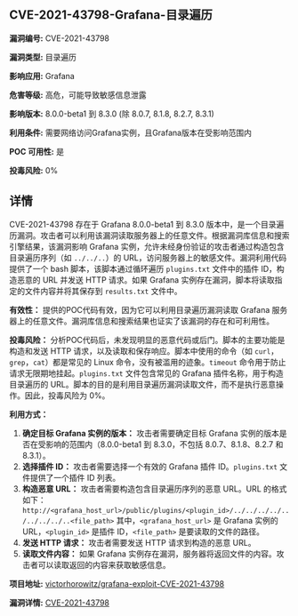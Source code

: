 ## CVE-2021-43798-Grafana-目录遍历

**漏洞编号:** CVE-2021-43798

**漏洞类型:** 目录遍历

**影响应用:** Grafana

**危害等级:** 高危，可能导致敏感信息泄露

**影响版本:** 8.0.0-beta1 到 8.3.0 (除 8.0.7, 8.1.8, 8.2.7, 8.3.1)

**利用条件:** 需要网络访问Grafana实例，且Grafana版本在受影响范围内

**POC 可用性:** 是

**投毒风险:** 0%

## 详情

CVE-2021-43798 存在于 Grafana 8.0.0-beta1 到 8.3.0 版本中，是一个目录遍历漏洞。攻击者可以利用该漏洞读取服务器上的任意文件。根据漏洞库信息和搜索引擎结果，该漏洞影响 Grafana 实例，允许未经身份验证的攻击者通过构造包含目录遍历序列（如 `../../..`）的 URL，访问服务器上的敏感文件。漏洞利用代码提供了一个 bash 脚本，该脚本通过循环遍历 `plugins.txt` 文件中的插件 ID，构造恶意的 URL 并发送 HTTP 请求。如果 Grafana 实例存在漏洞，脚本将读取指定的文件内容并将其保存到 `results.txt` 文件中。 

**有效性：** 提供的POC代码有效，因为它可以利用目录遍历漏洞读取 Grafana 服务器上的任意文件。漏洞库信息和搜索结果也证实了该漏洞的存在和可利用性。

**投毒风险：** 分析POC代码后，未发现明显的恶意代码或后门。脚本的主要功能是构造和发送 HTTP 请求，以及读取和保存响应。脚本中使用的命令（如 `curl`，`grep`，`cat`）都是常见的 Linux 命令，没有被滥用的迹象。`timeout` 命令用于防止请求无限期地挂起。`plugins.txt` 文件包含常见的 Grafana 插件名称，用于构造目录遍历的 URL。脚本的目的是利用目录遍历漏洞读取文件，而不是执行恶意操作。因此，投毒风险为 0%。

**利用方式：** 
1.  **确定目标 Grafana 实例的版本：** 攻击者需要确定目标 Grafana 实例的版本是否在受影响的范围内（8.0.0-beta1 到 8.3.0，不包括 8.0.7、8.1.8、8.2.7 和 8.3.1）。
2.  **选择插件 ID：** 攻击者需要选择一个有效的 Grafana 插件 ID。`plugins.txt` 文件提供了一个插件 ID 列表。
3.  **构造恶意 URL：** 攻击者需要构造包含目录遍历序列的恶意 URL。URL 的格式如下：
    `http://<grafana_host_url>/public/plugins/<plugin_id>/../../../../../../../../..<file_path>`
    其中，`<grafana_host_url>` 是 Grafana 实例的 URL，`<plugin_id>` 是插件 ID，`<file_path>` 是要读取的文件的路径。
4.  **发送 HTTP 请求：** 攻击者需要发送 HTTP 请求到构造的恶意 URL。
5.  **读取文件内容：** 如果 Grafana 实例存在漏洞，服务器将返回文件的内容。攻击者可以读取返回的内容来获取敏感信息。

**项目地址:** [victorhorowitz/grafana-exploit-CVE-2021-43798](https://github.com/victorhorowitz/grafana-exploit-CVE-2021-43798)

**漏洞详情:** [CVE-2021-43798](https://nvd.nist.gov/vuln/detail/CVE-2021-43798)